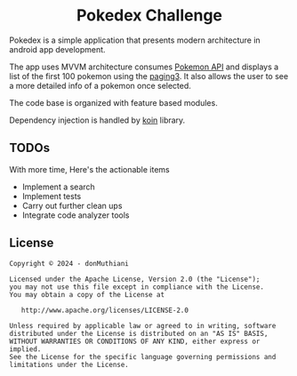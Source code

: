 

<h1 align="center"> Pokedex Challenge</h1>

Pokedex is a simple application that presents modern architecture in android app development. 

The app uses MVVM architecture consumes [Pokemon API](https://pokeapi.co/api/v2) and displays a list of the first 100 pokemon using the [paging3](https://developer.android.com/topic/libraries/architecture/paging/v3-overview). It also allows the user to see a more detailed info of a pokemon once selected.

The code base is organized with feature based modules.

Dependency injection is handled by [koin](https://insert-koin.io/) library.

## TODOs

With more time, Here's the actionable items

 - Implement a search
 - Implement tests
 - Carry out further clean ups
 - Integrate code analyzer tools

## License

```license
Copyright © 2024 - donMuthiani

Licensed under the Apache License, Version 2.0 (the "License");
you may not use this file except in compliance with the License.
You may obtain a copy of the License at

   http://www.apache.org/licenses/LICENSE-2.0

Unless required by applicable law or agreed to in writing, software
distributed under the License is distributed on an "AS IS" BASIS,
WITHOUT WARRANTIES OR CONDITIONS OF ANY KIND, either express or implied.
See the License for the specific language governing permissions and
limitations under the License.
```
